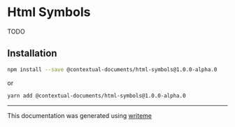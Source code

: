 # Html Symbols

TODO

## Installation

```bash
npm install --save @contextual-documents/html-symbols@1.0.0-alpha.0
```
or
```bash
yarn add @contextual-documents/html-symbols@1.0.0-alpha.0
```

---
This documentation was generated using [writeme](https://www.npmjs.com/package/@writeme/core)
